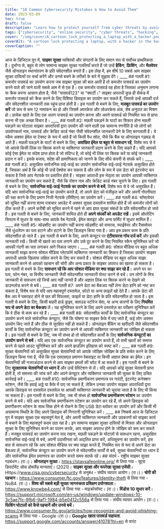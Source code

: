 ```yaml
---
title: "10 Common Cybersecurity Mistakes & How to Avoid Them"
date: 2023-03-09
toc: true
draft: false
description: "Learn how to protect yourself from cyber threats by avoiding these 10 common cybersecurity mistakes."
tags: ["cybersecurity", "online security", "cyber threats", "hacking", "phishing", "malware", "passwords", "public Wi-Fi", "antivirus", "social media", "data backup", "security warnings", "public charging stations", "computer security", "cybercrime prevention", "identity theft", "digital privacy", "network security", "software updates", "online safety"]
cover: "/img/cover/A_cartoon_lock_protecting_a_laptop_with_a_hacker.png"
coverAlt: "A cartoon lock protecting a laptop, with a hacker in the background."
coverCaption: ""
---
```


  आज के डिजिटल युग में, **साइबर सुरक्षा** व्यक्तियों और संगठनों के लिए समान रूप से सर्वोच्च प्राथमिकता है। दुर्भाग्य से, बहुत से लोग सामान्य साइबर सुरक्षा गलतियाँ करते हैं जो उन्हें **हैकिंग**, **फ़िशिंग**, और **मैलवेयर** जैसे ऑनलाइन स्थानांतरण के प्रति संवेदनशील बनाते हैं। इस लेख में, हम शीर्ष 10 सबसे आम साइबर सुरक्षा दायित्वों पर चर्चा करेंगे और उनसे बचने के तरीकों के बारे में सुझाव देंगे। ____ ## गलती #1: कमजोर पासवर्ड का उपयोग करना जब साइबर सुरक्षा की बात आती है तो कमजोर पासवर्ड का उपयोग करने वाले की जाने वाली सबसे आम में से एक है। एक कमजोर पासवर्ड वह होता है जिसका अनुमान लगाना या क्रैक करना आसान होता है, जैसे "पासवर्ड123" या "क्वार्टी।" साइबर अपराधी कुछ ही सेकंड में कमजोर पासवर्ड को क्रैक करने के लिए विशिष्ट डिवाइस का उपयोग कर सकते हैं, जिससे उन्हें आपकी दर्ज और संवेदनशील जानकारी तक पहुंच प्राप्त होती है। इस गलती से बचने के लिए, **मज़बूत पासवर्ड का उपयोग करें** जो कम से कम 12 नामांकन का हो और जिसमें अपरकेस और लोअरकेस अंक, शेष अनुपात का मिश्रण हो। प्रत्येक खाते के लिए एक अलग पासवर्ड का उपयोग करना और अपने पासवर्ड को नियमित रूप से प्राप्त करना भी एक अच्छा विचार है। ____ ## गलती #2: मछली पकड़ने के घाटों का शिकार होना मछली पकड़ने का घोटाला साइबर अपराधियों द्वारा उपयोग की जाने वाली एक सामान्य रणनीति है जो लोगों को उपयोगकर्ता नाम, पासवर्ड और क्रेडिट कार्ड नंबर जैसी संवेदनशील जानकारी देने के लिए बरगलाती है। ये स्कैम अक्सर ईमेल या टेक्स्ट के रूप में आते हैं जो किसी वैध स्रोत, जैसे कि बैंक या ऑनलाइन गड़बड़ से आते हैं। मछली पकड़ने के घाटों से बचने के लिए, **अवांछित ईमेल या बहुत से सावधान रहें**, विशेष रूप से वे जो आपसे किसी लिंक पर क्लिक करने या व्यक्तिगत जानकारी प्रदान करने के लिए कहते हैं। यदि आपको कोई ऐसा ईमेल या संदेश प्राप्त होता है जो संदिग्ध है, तो कोई भी लिंक पर क्लिक करें या कोई जानकारी प्रदान न करें। इसके बजाय, संदेश की प्रामाणिकता को जानने के लिए सीधे कंपनी से संपर्क करें। ____ ## गलती #3: असुरक्षित सार्वजनिक वाई-फाई का उपयोग सार्वजनिक वाई-फाई नेटवर्क असुरक्षित होते हैं, जिसका अर्थ है कि कोई भी उन्हें ऐक्सेस कर सकता है और ज़ोन के रूप में उस डेटा को इंटरसेप्ट कर सकता है जिसे आप नेटवर्क पर प्रसारित होते हैं। साइबर अपराधी इस भेद्यता का उपयोग आपकी व्यक्तिगत जानकारी का उपयोग कर सकते हैं, जैसे कि रोशन नाम और क्रेडिट कार्ड नंबर चुराने के लिए। इस गलती से बचने के लिए, **सार्वजनिक वाई-फाई नेटवर्क का उपयोग करने से बचें**, विशेष रूप से वे जो असुरक्षित हैं। यदि आप सार्वजनिक वाई-फाई का उपयोग करते हैं, तो अपने डेटा को पंजीकृत करें और अपनी गोपनीयता की रक्षा करने के लिए प्रमाण निजी नेटवर्क (वीपीएन) का उपयोग करें। ____ ## गलती #4: सॉफ्टवेयर को सूचित नहीं करना शाम्य पत्राचार अपडेट में अक्सर सुरक्षा दस्तावेज शामिल होते हैं जो कमजोर लोगों को ठीक करते हैं। अपने करीबी को सूचित करने में रहने से आप ज्ञात सुरक्षा संबंधों के प्रति संवेदनशील हो जाते हैं। इस गलती से बचने के लिए, जानकारी शामिल होते ही **अपने संपर्कों को अपडेट रखें**। इसमें ऑपरेटिंग सिस्टम में सुधार के साथ-साथ आपके वेब नेटवर्क, ईमेल क्लाइंट और अन्य फॉर्मेट में सुधार शामिल हैं। ____ ## गलती #5: स्प्रेडशीट का उपयोग नहीं करना स्प्रेडशीट को वायरस, स्पाईवेयर और रैंसमवेयर जैसे धुंधलेपन का पता हटाने और हटाने के लिए डिज़ाइन किया गया है। आप इस प्रकार काम के प्रति संवेदनशील हो जाते हैं। इस गलती से बचने के लिए, अपने कंप्यूटर पर **एंटीवायरस नॉच दर्ज करें** और इसकी जानकारी रखें। किसी भी खतरे का पता लगाने और उसे दूर करने के लिए नियमित स्कैन सुनिश्चित करें जो आपकी गंदगी का पता लगाकर आगे निकल जाएगा। ____ ## गलती #6: सोशल मीडिया पर बहुत अधिक जानकारी साझा करना सोशल मीडिया प्लेटफॉर्म व्यक्तिगत जानकारी का शिकार है जिसका उपयोग साइबर अपराधी आपके खिलाफ लक्षित करने के लिए कर सकते हैं। सोशल मीडिया पर बहुत अधिक साझा जानकारी करने से आपको पहचान की चोरी और अन्य प्रकार के साइबर अपराध का खतरा हो सकता है। इस गलती से बचने के लिए **सावधान रहें कि आप सोशल मीडिया पर क्या साझा कर रहे हैं**। अपने घर का पता, फोन नंबर, या वित्तीय जानकारी जैसी संवेदनशील जानकारी पोस्ट करने से बचें। उन लोगों के मित्र जानकारी से सावधान रहें जिन्हें आप नहीं जानते हैं और अज्ञात लिंक पर क्लिक करने या देखने को डाउनलोड करने से बचें। ____ ## गलती #7: अपने डेटा का बैकअप नहीं लेना डेटा हानि को नष्ट कर सकता है, विशेष रूप से यदि आप महत्वपूर्ण दस्तावेज़, फ़ोटो या अन्य फ़ाइलें खो देते हैं। आपके डेटा की बैक अप में घबराहट होने से छत की विफलता, फाइलें या डेटा हानि के प्रति संवेदनशील हो जाता है। इस गलती से बचने के लिए, किसी बाहरी हार्ड ड्राइव, क्लाउड स्टोरेज सेवा, या अन्य कारणों के लिए **नियमित रूप से अपने डेटा का बैकअप** लें। यह सुनिश्चित करने के लिए अपने दस्तावेज़ का परीक्षण सुनिश्चित करें कि वे ठीक से काम कर रहे हैं। ____ ## गलती #8: संवेदनशील कार्यों के लिए सार्वजनिक कंप्यूटर का उपयोग करने वाले सार्वजनिक कंप्यूटर, जैसे कि घोषणा या साइबर कैफे में पाए जाते हैं, कई लोग अक्सर उपयोग किए जाते हैं और ठीक से सुरक्षित नहीं हो सकते हैं। ऑनलाइन बैंकिंग या खरीदारी जैसे संवेदनशील कार्यों के लिए सार्वजनिक कंप्यूटर का उपयोग करने से आपकी व्यक्तिगत जानकारी का जोखिम हो सकता है। इस गलती से बचने के लिए, जब भी संभव हो तो संवेदनशील कार्यों के लिए **सार्वजनिक कंप्यूटरों का उपयोग करने से बचें**। यदि आप एक सार्वजनिक कंप्यूटर का उपयोग करते हैं, तो सभी खातों को समाप्त करने से पहले आउट सुनिश्चित करें और अपने ब्राउज़िंग इतिहास को स्पष्ट करें। ____ ## गलती #9: सुरक्षा चेतावनियों को असुरक्षित सुरक्षा चेतावनियों को आपके जोखिम जोखिम के प्रति सचेत करने के लिए डिज़ाइन किया गया है, जैसे कि एक एसएसएल प्रमाणन वेबसाइट या किसी अज्ञात प्रेषक का ईमेल। इन चेतावनियों की नजरअंदाज करने से आप साइबर हमलों की चपेट में आ सकते हैं। इस गलती से बचने के लिए **सुरक्षात्मक चेतावनियों पर ध्यान दें** और उन्हें ग्रेविटेशन से लें। यदि आपको कोई सुरक्षा चेतावनी प्राप्त होती है, तो समस्या की जांच करें और अपने कंप्यूटर और व्यक्तिगत जानकारी की सुरक्षा के लिए उचित कार्रवाई करें। ____ ## ग़लती #10: सार्वजनिक प्रमाणीकरण प्रमाणपत्र पर गारंटी, इंटरनेट कनेक्शन स्टेशन, जैसे कि हवाई अड्डे या कैफे में पाए जा सकते हैं, लेकिन उनका उपयोग साइबर अपराधियों द्वारा आपके डिवाइस पर दस्तावेज़ दस्तावेज़ या आपकी व्यक्तिगत जानकारी को चुराया जाता है के लिए भी किया जा सकता है। इस गलती से बचने के लिए, जब भी संभव हो **सार्वजनिक प्रमाणीकरण स्टेशन** का उपयोग करने से बचें। यदि आप सार्वजनिक प्रमाणीकरण स्टेशन का उपयोग कर रहे हैं, तो अपने डिवाइस को प्रमाणीकरण स्टेशन के साथ सिंक होने से रोकने के लिए USB डेटा ब्लॉकर का उपयोग करें और किसी भी असामान्य स्थिति के लिए अपने डिवाइस की निगरानी सुनिश्चित करें। ____ ## निष्कर्ष आज के डिजिटल युग में साइबर सुरक्षा एक महत्वपूर्ण मेल है, और अपनी व्यक्तिगत जानकारी और उपकरणों को साइबर कार्य से बचाने के लिए महत्वपूर्ण कदम उठा रहा है। इन सामान्य साइबर सुरक्षा दायित्वों से मित्रता और ऑनलाइन सुरक्षा के लिए सुनिश्चित करने का पालन करके, आप साइबर अपराध होने के जोखिम को कम कर सकते हैं। मजबूत पासवर्ड का उपयोग करना याद रखना, मछली पकड़ने के घोटालों से सावधान रहना, असुरक्षित सार्वजनिक वाई-फाई से बचें, अपनी उदासीनता को अद्यतित प्राप्त करें, अधिसूचना का उपयोग करें, इस बात से सावधान रहें कि आप सोशल मीडिया पर क्या साझा करते हैं, नियमित रूप से रूप से अपने डेटा का बैकअप लें, सार्वजनिक कंप्यूटर का उपयोग करने से संवेदनशील कार्यों से बचें, सुरक्षा चेतावनियों पर ध्यान दें और सार्वजनिक ईमेल प्रमाणपत्र का उपयोग करते समय सतर्क रहें। ## संदर्भ - राष्ट्रीय साइबर सुरक्षा गठबंधन। (रा।)। **ऑनलाइन सुरक्षा**। https://staysafeonline.org/ से लिया गया - यूएस डिपार्टमेंट ऑफ होमलैंड मान्यताएं। (2021)। **साइबर सुरक्षा और रूपरेखा सुरक्षा एजेंसी**। Https://www.cisa.gov/cybersecurity से अनुबंध - संघीय व्यापार आयोग। (रा।)। **चोरी की पहचान**। https://www.consumer.ftc.gov/features/identity-theft से लिया गया - NoB4. (रा।)। **विश्व की सबसे बड़ी सुरक्षा जागरुकता प्रशिक्षण प्रयोगशाला**। https://www.knowbe4.com/ से लिया गया - माइक्रोसॉफ्ट। (रा।)। **विंडोस 10 सुधार करें**। https://support.microsoft.com/en-us/windows/update-windows-10-3c5ae7fc-9fb6-9af1-1984-b5e0412c556a से लिया गया - संघीय व्यापार आयोग। (रा।)। **फिशिंग घोटालों को कैसे पहचानें और उनसे बचें**। https://www.consumer.ftc.gov/articles/how-recognize-and-avoid-phishing-scams से लिया गया - Google।(रा।)। **Google खाता पासवर्ड सहायता**. https://support.google.com/accounts/answer/41078?hl=en से वारंट